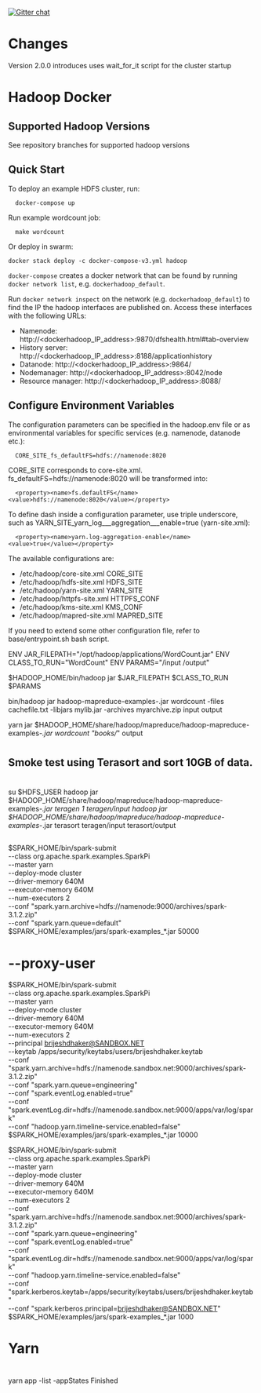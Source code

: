 [![Gitter chat](https://badges.gitter.im/gitterHQ/gitter.png)](https://gitter.im/brijeshdhaker-europe/Lobby)

# Changes

Version 2.0.0 introduces uses wait_for_it script for the cluster startup

# Hadoop Docker

## Supported Hadoop Versions
See repository branches for supported hadoop versions

## Quick Start

To deploy an example HDFS cluster, run:
```
  docker-compose up
```

Run example wordcount job:
```
  make wordcount
```

Or deploy in swarm:
```
docker stack deploy -c docker-compose-v3.yml hadoop
```

`docker-compose` creates a docker network that can be found by running `docker network list`, e.g. `dockerhadoop_default`.

Run `docker network inspect` on the network (e.g. `dockerhadoop_default`) to find the IP the hadoop interfaces are published on. Access these interfaces with the following URLs:

* Namenode: http://<dockerhadoop_IP_address>:9870/dfshealth.html#tab-overview
* History server: http://<dockerhadoop_IP_address>:8188/applicationhistory
* Datanode: http://<dockerhadoop_IP_address>:9864/
* Nodemanager: http://<dockerhadoop_IP_address>:8042/node
* Resource manager: http://<dockerhadoop_IP_address>:8088/

## Configure Environment Variables

The configuration parameters can be specified in the hadoop.env file or as environmental variables for specific services (e.g. namenode, datanode etc.):
```
  CORE_SITE_fs_defaultFS=hdfs://namenode:8020
```

CORE_SITE corresponds to core-site.xml. fs_defaultFS=hdfs://namenode:8020 will be transformed into:
```
  <property><name>fs.defaultFS</name><value>hdfs://namenode:8020</value></property>
```
To define dash inside a configuration parameter, use triple underscore, such as YARN_SITE_yarn_log___aggregation___enable=true (yarn-site.xml):
```
  <property><name>yarn.log-aggregation-enable</name><value>true</value></property>
```

The available configurations are:
* /etc/hadoop/core-site.xml CORE_SITE
* /etc/hadoop/hdfs-site.xml HDFS_SITE
* /etc/hadoop/yarn-site.xml YARN_SITE
* /etc/hadoop/httpfs-site.xml HTTPFS_CONF
* /etc/hadoop/kms-site.xml KMS_CONF
* /etc/hadoop/mapred-site.xml  MAPRED_SITE

If you need to extend some other configuration file, refer to base/entrypoint.sh bash script.

ENV JAR_FILEPATH="/opt/hadoop/applications/WordCount.jar"
ENV CLASS_TO_RUN="WordCount"
ENV PARAMS="/input /output"

$HADOOP_HOME/bin/hadoop jar $JAR_FILEPATH $CLASS_TO_RUN $PARAMS

bin/hadoop jar hadoop-mapreduce-examples-<ver>.jar wordcount -files cachefile.txt -libjars mylib.jar -archives myarchive.zip input output

yarn jar $HADOOP_HOME/share/hadoop/mapreduce/hadoop-mapreduce-examples-*.jar wordcount "books/*" output

#
## Smoke test using Terasort and sort 10GB of data.
#
su $HDFS_USER
hadoop jar $HADOOP_HOME/share/hadoop/mapreduce/hadoop-mapreduce-examples-*.jar teragen 1 teragen/input
hadoop jar $HADOOP_HOME/share/hadoop/mapreduce/hadoop-mapreduce-examples-*.jar terasort teragen/input terasort/output



##

$SPARK_HOME/bin/spark-submit \
--class org.apache.spark.examples.SparkPi \
--master yarn \
--deploy-mode cluster \
--driver-memory 640M \
--executor-memory 640M \
--num-executors 2 \
--conf "spark.yarn.archive=hdfs://namenode:9000/archives/spark-3.1.2.zip" \
--conf "spark.yarn.queue=default" \
$SPARK_HOME/examples/jars/spark-examples_*.jar 50000

# --proxy-user

$SPARK_HOME/bin/spark-submit \
--class org.apache.spark.examples.SparkPi \
--master yarn \
--deploy-mode cluster \
--driver-memory 640M \
--executor-memory 640M \
--num-executors 2 \
--principal brijeshdhaker@SANDBOX.NET \
--keytab /apps/security/keytabs/users/brijeshdhaker.keytab \
--conf "spark.yarn.archive=hdfs://namenode.sandbox.net:9000/archives/spark-3.1.2.zip" \
--conf "spark.yarn.queue=engineering" \
--conf "spark.eventLog.enabled=true" \
--conf "spark.eventLog.dir=hdfs://namenode.sandbox.net:9000/apps/var/log/spark" \
--conf "hadoop.yarn.timeline-service.enabled=false" \
$SPARK_HOME/examples/jars/spark-examples_*.jar 10000


$SPARK_HOME/bin/spark-submit \
--class org.apache.spark.examples.SparkPi \
--master yarn \
--deploy-mode cluster \
--driver-memory 640M \
--executor-memory 640M \
--num-executors 2 \
--conf "spark.yarn.archive=hdfs://namenode.sandbox.net:9000/archives/spark-3.1.2.zip" \
--conf "spark.yarn.queue=engineering" \
--conf "spark.eventLog.enabled=true" \
--conf "spark.eventLog.dir=hdfs://namenode.sandbox.net:9000/apps/var/log/spark" \
--conf "hadoop.yarn.timeline-service.enabled=false" \
--conf "spark.kerberos.keytab=/apps/security/keytabs/users/brijeshdhaker.keytab" \
--conf "spark.kerberos.principal=brijeshdhaker@SANDBOX.NET" \
$SPARK_HOME/examples/jars/spark-examples_*.jar 1000

#
# Yarn
#
yarn app -list -appStates Finished